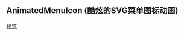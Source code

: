 ## AnimatedMenuIcon (酷炫的SVG菜单图标动画)

[预览](https://f2ex.github.io/Frontend-Library/packages/AnimatedMenuIcon/)